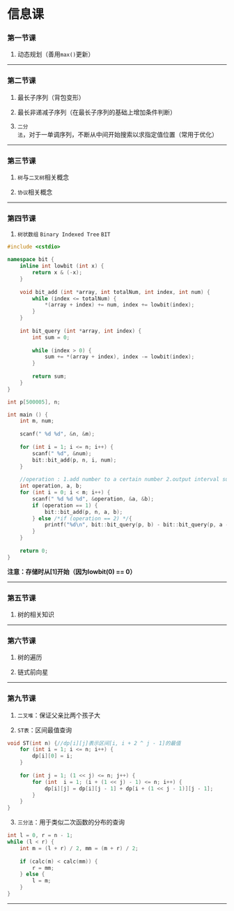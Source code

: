# 信息课

### 第一节课

1. 动态规划（善用`max()`更新）

------

### 第二节课

1. 最长子序列（背包变形）

2. 最长非递减子序列（在最长子序列的基础上增加条件判断）

3. `二分法`，对于一单调序列，不断从中间开始搜索以求指定值位置（常用于优化）

------

### 第三节课

1. `树`与`二叉树`相关概念

2. `协议`相关概念

------

### 第四节课

1. `树状数组` `Binary Indexed Tree` `BIT`

```c++
#include <cstdio>

namespace bit {
	inline int lowbit (int x) {
		return x & (-x);
	}
	
	void bit_add (int *array, int totalNum, int index, int num) {
		while (index <= totalNum) {
			*(array + index) += num, index += lowbit(index);
		}
	}
	
	int bit_query (int *array, int index) {
		int sum = 0;
		
		while (index > 0) {
			sum += *(array + index), index -= lowbit(index);
		}
		
		return sum;
	}
}

int p[500005], n;

int main () {
	int m, num;
	
	scanf(" %d %d", &n, &m);
	
	for (int i = 1; i <= n; i++) {
		scanf(" %d", &num);
		bit::bit_add(p, n, i, num);
	}
	
	//operation : 1.add number to a certain number 2.output interval sum
	int operation, a, b;
	for (int i = 0; i < m; i++) {
		scanf(" %d %d %d", &operation, &a, &b);
		if (operation == 1) {
			bit::bit_add(p, n, a, b);
		} else /*if (operation == 2) */{
			printf("%d\n", bit::bit_query(p, b) - bit::bit_query(p, a - 1));
		}
	}
	
	return 0;
}
```
**注意：存储时从\[1\]开始（因为lowbit(0) == 0）**

------

### 第五节课

1. 树的相关知识

------

### 第六节课

1. 树的遍历

2. 链式前向星

------

### 第九节课

1. `二叉堆`：保证父亲比两个孩子大

2. `ST表`：区间最值查询

```c++
void ST(int n) {//dp[i][j]表示区间[i, i + 2 ^ j - 1]的最值
    for (int i = 1; i <= n; i++) {
        dp[i][0] = i;
    }
    
    for (int j = 1; (1 << j) <= n; j++) {
        for (int  i = 1; (i + (1 << j) - 1) <= n; i++) {
            dp[i][j] = dp[i][j - 1] + dp[i + (1 << j - 1)][j - 1];
        }
    }
}
```

3. `三分法`：用于类似二次函数的分布的查询
```c++
int l = 0, r = n - 1;
while (l < r) {
	int m = (l + r) / 2, mm = (m + r) / 2;
	
	if (calc(m) < calc(mm)) {
		r = mm;
	} else {
		l = m;
	}
}
```

------
